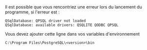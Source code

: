 
Il est possible que vous rencontriez une erreur lors du lancement du programme, si l'erreur est : 
```
QSqlDatabase: QPSQL driver not loaded
QSqlDatabase: available drivers: QSQLITE QODBC QPSQL
```
Vous devez ajouter cette ligne dans vos variables d'environnement
```
C:\Program Files\PostgreSQL\<version>\bin
```